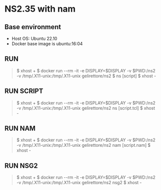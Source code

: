 # NS2.35 with nam

## Base environment
- Host OS: Ubuntu 22.10
- Docker base image is ubuntu:16:04

## RUN
> \$ xhost +
\$ docker run --rm -it -e DISPLAY=\$DISPLAY -v \$PWD:/ns2 -v /tmp/.X11-unix:/tmp/.X11-unix gelirettore/ns2 
\$ ns [script]
\$ xhost -

## RUN SCRIPT

> \$ xhost +
\$ docker run --rm -it -e DISPLAY=\$DISPLAY -v \$PWD:/ns2 -v /tmp/.X11-unix:/tmp/.X11-unix gelirettore/ns2 ns [script.tcl]
\$ xhost -

## RUN NAM
> \$ xhost +
\$ docker run --rm -it -e DISPLAY=\$DISPLAY -v \$PWD:/ns2 -v /tmp/.X11-unix:/tmp/.X11-unix gelirettore/ns2 nam [script.nam]
\$ xhost -

## RUN NSG2
> \$ xhost +
\$ docker run --rm -it -e DISPLAY=\$DISPLAY -v \$PWD:/ns2 -v /tmp/.X11-unix:/tmp/.X11-unix gelirettore/ns2 nsg2
\$ xhost -